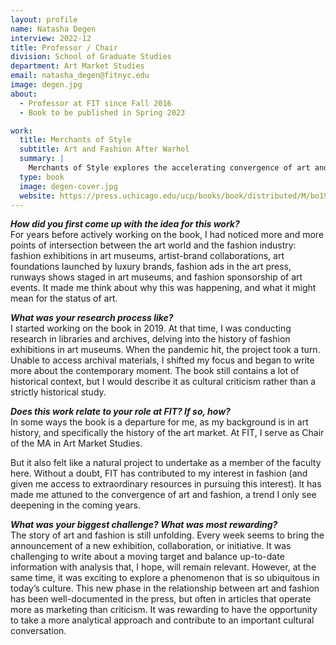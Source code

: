```yaml
---
layout: profile
name: Natasha Degen
interview: 2022-12
title: Professor / Chair
division: School of Graduate Studies
department: Art Market Studies
email: natasha_degen@fitnyc.edu
image: degen.jpg
about:
  - Professor at FIT since Fall 2016
  - Book to be published in Spring 2023

work:
  title: Merchants of Style
  subtitle: Art and Fashion After Warhol
  summary: |
    Merchants of Style explores the accelerating convergence of art and fashion, looking at the interplay of artists and designers – and the role of institutions, both public and commercial – that has brought about this marriage of aesthetic industries. Natasha Degen argues that one figure more than any other anticipated this moment: Andy Warhol. Beginning with an overview of art and fashion’s deeply entwined histories before picking up where Warhol left off, Merchants of Style tells the story of art’s emboldened forays into commerce and fashion’s growing embrace of art. As the two industries draw closer together than ever before, this book addresses urgent questions about what the future holds.
  type: book
  image: degen-cover.jpg
  website: https://press.uchicago.edu/ucp/books/book/distributed/M/bo199165707.html
---
```

***How did you first come up with the idea for this work?***  
For years before actively working on the book, I had noticed more and more points of intersection between the art world and the fashion industry: fashion exhibitions in art museums, artist-brand collaborations, art foundations launched by luxury brands, fashion ads in the art press, runways shows staged in art museums, and fashion sponsorship of art events. It made me think about why this was happening, and what it might mean for the status of art. 

***What was your research process like?***  
I started working on the book in 2019. At that time, I was conducting research in libraries and archives, delving into the history of fashion exhibitions in art museums. When the pandemic hit, the project took a turn. Unable to access archival materials, I shifted my focus and began to write more about the contemporary moment. The book still contains a lot of historical context, but I would describe it as cultural criticism rather than a strictly historical study. 

***Does this work relate to your role at FIT? If so, how?***  
In some ways the book is a departure for me, as my background is in art history, and specifically the history of the art market. At FIT, I serve as Chair of the MA in Art Market Studies. 

But it also felt like a natural project to undertake as a member of the faculty here. Without a doubt, FIT has contributed to my interest in fashion (and given me access to extraordinary resources in pursuing this interest). It has made me attuned to the convergence of art and fashion, a trend I only see deepening in the coming years.

***What was your biggest challenge? What was most rewarding?***  
The story of art and fashion is still unfolding. Every week seems to bring the announcement of a new exhibition, collaboration, or initiative. It was challenging to write about a moving target and balance up-to-date information with analysis that, I hope, will remain relevant. However, at the same time, it was exciting to explore a phenomenon that is so ubiquitous in today’s culture. This new phase in the relationship between art and fashion has been well-documented in the press, but often in articles that operate more as marketing than criticism. It was rewarding to have the opportunity to take a more analytical approach and contribute to an important cultural conversation. 
